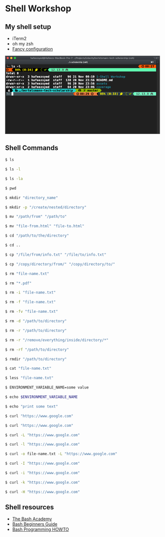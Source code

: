 # Shell Workshop

## My shell setup

+ iTerm2
+ oh my zsh
+ [Fancy configuration](https://github.com/Powerlevel9k/powerlevel9k/wiki/Show-Off-Your-Config)

<img src="../assets/images/1-shell-workshop/iterm2.png" alt="Bertelsmann Tech Scholarship">

## Shell Commands

```bash
$ ls
```

```bash
$ ls -l
```

```bash
$ ls -la
```

```bash
$ pwd
```

```bash
$ mkdir "directory_name"
```

```bash
$ mkdir -p "/create/nested/directory"
```

```bash
$ mv "/path/from" "/path/to"
```

```bash
$ mv "file-from.html" "file-to.html"
```

```bash
$ cd "/path/to/the/directory"
```

```bash
$ cd ..
```

```bash
$ cp "/file/from/info.txt" "/file/to/info.txt"
```

```bash
$ cp "/copy/directory/from/" "/copy/directory/to/"
```

```bash
$ rm "file-name.txt"
```

```bash
$ rm "*.pdf"
```

```bash
$ rm -i "file-name.txt"
```

```bash
$ rm -f "file-name.txt"
```

```bash
$ rm -fv "file-name.txt"
```

```bash
$ rm -d "/path/to/directory"
```

```bash
$ rm -r "/path/to/directory"
```

```bash
$ rm -r "/remove/everything/inside/directory/*"
```

```bash
$ rm -rf "/path/to/directory"
```

```bash
$ rmdir "/path/to/directory"
```

```bash
$ cat "file-name.txt"
```

```bash
$ less "file-name.txt"
```

```bash
$ ENVIRONMENT_VARIABLE_NAME=some value
```

```bash
$ echo $ENVIRONMENT_VARIABLE_NAME
```

```bash
$ echo "print some text"
```

```bash
$ curl "https://www.google.com"
```

```bash
$ curl "https://www.google.com"
```

```bash
$ curl -L "https://www.google.com"
```

```bash
$ curl -l "https://www.google.com"
```

```bash
$ curl -o file-name.txt -L "https://www.google.com"
```

```bash
$ curl -I "https://www.google.com"
```

```bash
$ curl -i "https://www.google.com"
```

```bash
$ curl -k "https://www.google.com"
```

```bash
$ curl -H "https://www.google.com"
```


## Shell resources

+ [The Bash Academy](https://www.bash.academy/)
+ [Bash Beginners Guide](http://www.tldp.org/LDP/Bash-Beginners-Guide/html/)
+ [Bash Programming HOWTO](http://tldp.org/HOWTO/Bash-Prog-Intro-HOWTO.html)
